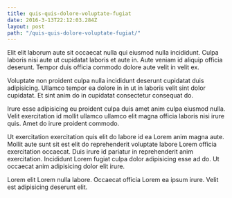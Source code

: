 ```yaml
---
title: quis-quis-dolore-voluptate-fugiat
date: 2016-3-13T22:12:03.284Z
layout: post
path: "/quis-quis-dolore-voluptate-fugiat/"
---
```


Elit elit laborum aute sit occaecat nulla qui eiusmod nulla incididunt. Culpa laboris nisi aute ut cupidatat laboris et aute in. Aute veniam id aliquip officia deserunt. Tempor duis officia commodo dolore aute velit in velit ex.

Voluptate non proident culpa nulla incididunt deserunt cupidatat duis adipisicing. Ullamco tempor ea dolore in in ut in laboris velit sint dolor cupidatat. Et sint anim do in cupidatat consectetur consequat do.

Irure esse adipisicing eu proident culpa duis amet anim culpa eiusmod nulla. Velit exercitation id mollit ullamco ullamco elit magna officia laboris nisi irure quis. Amet do irure proident commodo.

Ut exercitation exercitation quis elit do labore id ea Lorem anim magna aute. Mollit aute sunt sit est elit do reprehenderit voluptate labore Lorem officia exercitation occaecat. Duis irure id pariatur in reprehenderit anim exercitation. Incididunt Lorem fugiat culpa dolor adipisicing esse ad do. Ut occaecat anim adipisicing dolor elit irure.

Lorem elit Lorem nulla labore. Occaecat officia Lorem ea ipsum irure. Velit est adipisicing deserunt elit.